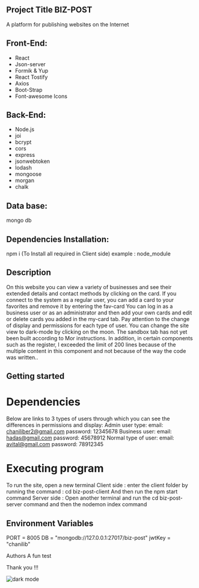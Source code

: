 ## Project Title BIZ-POST
A platform for publishing websites on the Internet

## Front-End:
* React
* Json-server
* Formik & Yup
* React Tostify
* Axios
* Boot-Strap
* Font-awesome Icons

## Back-End:
* Node.js
* joi
* bcrypt
* cors
* express   
* jsonwebtoken
* lodash
* mongoose
* morgan
* chalk

## Data base:
  mongo db

## Dependencies Installation:
   npm i (To Install all required in Client side) example : node_module

## Description
On this website you can view a variety of businesses and see their extended details and contact methods by clicking on the card. If you connect to the system as a regular user, you can add a card to your favorites and remove it by entering the fav-card You can log in as a business user or as an administrator and then add your own cards and edit or delete cards you added in the my-card tab. Pay attention to the change of display and permissions for each type of user. You can change the site view to dark-mode by clicking on the moon. The sandbox tab has not yet been built according to Mor instructions. In addition, in certain components such as the register, I exceeded the limit of 200 lines because of the multiple content in this component and not because of the way the code was written..

## Getting started
# Dependencies
Below are links to 3 types of users through which you can see the differences in permissions and display: 
Admin user type: email: chaniliber2@gmail.com 
                 password: 12345678
Business user: email: hadas@gmail.com
                password: 45678912 
Normal type of user: email: avital@gmail.com 
                password: 78912345

# Executing program
To run the site, open a new terminal 
Client side : enter the client folder by running the command : cd biz-post-client
And then run the npm start command
Server side : Open another terminal and run the cd biz-post-server command
and then the nodemon index command

## Environment Variables
PORT = 8005
DB = "mongodb://127.0.0.1:27017/biz-post"
jwtKey = "chanilib"

Authors
A fun test

Thank you !!!

  ![dark mode](./pictures/home-darkMode.jpg)
  
